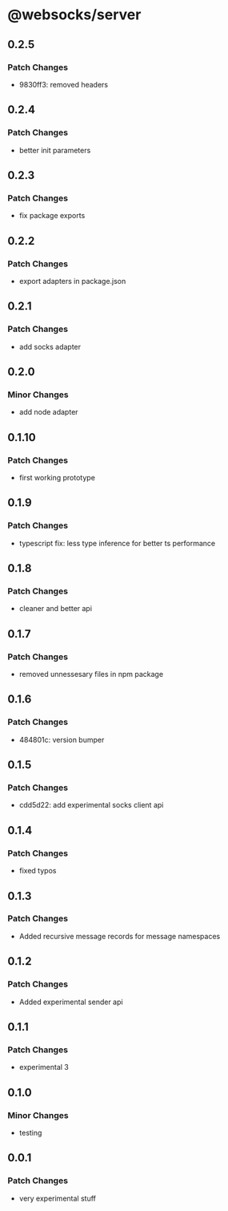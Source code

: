 # @websocks/server

## 0.2.5

### Patch Changes

- 9830ff3: removed headers

## 0.2.4

### Patch Changes

- better init parameters

## 0.2.3

### Patch Changes

- fix package exports

## 0.2.2

### Patch Changes

- export adapters in package.json

## 0.2.1

### Patch Changes

- add socks adapter

## 0.2.0

### Minor Changes

- add node adapter

## 0.1.10

### Patch Changes

- first working prototype

## 0.1.9

### Patch Changes

- typescript fix: less type inference for better ts performance

## 0.1.8

### Patch Changes

- cleaner and better api

## 0.1.7

### Patch Changes

- removed unnessesary files in npm package

## 0.1.6

### Patch Changes

- 484801c: version bumper

## 0.1.5

### Patch Changes

- cdd5d22: add experimental socks client api

## 0.1.4

### Patch Changes

- fixed typos

## 0.1.3

### Patch Changes

- Added recursive message records for message namespaces

## 0.1.2

### Patch Changes

- Added experimental sender api

## 0.1.1

### Patch Changes

- experimental 3

## 0.1.0

### Minor Changes

- testing

## 0.0.1

### Patch Changes

- very experimental stuff
